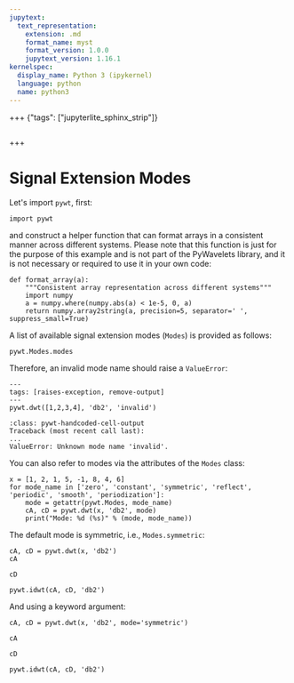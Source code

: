 ```yaml
---
jupytext:
  text_representation:
    extension: .md
    format_name: myst
    format_version: 1.0.0
    jupytext_version: 1.16.1
kernelspec:
  display_name: Python 3 (ipykernel)
  language: python
  name: python3
---
```


+++ {"tags": ["jupyterlite_sphinx_strip"]}

```{include} header.md
```

+++

# Signal Extension Modes

Let's import `pywt`, first:

```{code-cell}
import pywt
```

and construct a helper function that can format arrays in a consistent manner
across different systems. Please note that this function is just for the purpose of
this example and is not part of the PyWavelets library, and it is not necessary or
required to use it in your own code:

```{code-cell}
def format_array(a):
    """Consistent array representation across different systems"""
    import numpy
    a = numpy.where(numpy.abs(a) < 1e-5, 0, a)
    return numpy.array2string(a, precision=5, separator=' ', suppress_small=True)
```

A list of available signal extension modes (`Modes`) is provided as follows:

```{code-cell}
pywt.Modes.modes
```

Therefore, an invalid mode name should raise a `ValueError`:

```{code-cell}
---
tags: [raises-exception, remove-output]
---
pywt.dwt([1,2,3,4], 'db2', 'invalid')
```

```{code-block} python
:class: pywt-handcoded-cell-output
Traceback (most recent call last):
...
ValueError: Unknown mode name 'invalid'.
```

You can also refer to modes via the attributes of the `Modes` class:

```{code-cell}
x = [1, 2, 1, 5, -1, 8, 4, 6]
for mode_name in ['zero', 'constant', 'symmetric', 'reflect', 'periodic', 'smooth', 'periodization']:
    mode = getattr(pywt.Modes, mode_name)
    cA, cD = pywt.dwt(x, 'db2', mode)
    print("Mode: %d (%s)" % (mode, mode_name))
```

The default mode is symmetric, i.e., `Modes.symmetric`:

```{code-cell}
cA, cD = pywt.dwt(x, 'db2')
cA
```

```{code-cell}
cD
```

```{code-cell}
pywt.idwt(cA, cD, 'db2')
```

And using a keyword argument:

```{code-cell}
cA, cD = pywt.dwt(x, 'db2', mode='symmetric')
```

```{code-cell}
cA
```

```{code-cell}
cD
```

```{code-cell}
pywt.idwt(cA, cD, 'db2')
```

